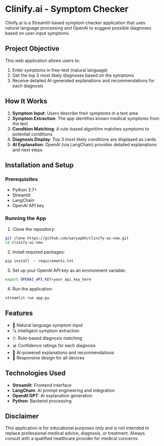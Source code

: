 # Clinify.ai - Symptom Checker

Clinify.ai is a Streamlit-based symptom checker application that uses natural language processing and OpenAI to suggest possible diagnoses based on user-input symptoms.

## Project Objective

This web application allows users to:
1. Enter symptoms in free-text (natural language)
2. Get the top 3 most likely diagnoses based on the symptoms
3. Receive detailed AI-generated explanations and recommendations for each diagnosis

## How It Works

1. **Symptom Input**: Users describe their symptoms in a text area
2. **Symptom Extraction**: The app identifies known medical symptoms from the text
3. **Condition Matching**: A rule-based algorithm matches symptoms to potential conditions
4. **Diagnosis Display**: Top 3 most likely conditions are displayed as cards
5. **AI Explanation**: OpenAI (via LangChain) provides detailed explanations and next steps

## Installation and Setup

### Prerequisites
- Python 3.7+
- Streamlit
- LangChain
- OpenAI API key

### Running the App

1. Clone the repository:
```bash
git clone https://github.com/aaryapbh/clinify-ai-new.git
cd clinify-ai-new
```

2. Install required packages:
```bash
pip install -r requirements.txt
```

3. Set up your OpenAI API key as an environment variable:
```bash
export OPENAI_API_KEY=your_api_key_here
```

4. Run the application:
```bash
streamlit run app.py
```

## Features

- 💬 Natural language symptom input
- 🔍 Intelligent symptom extraction
- 🩺 Rule-based diagnosis matching
- 📊 Confidence ratings for each diagnosis
- 🤖 AI-powered explanations and recommendations
- 📱 Responsive design for all devices

## Technologies Used

- **Streamlit**: Frontend interface
- **LangChain**: AI prompt engineering and integration
- **OpenAI GPT**: AI explanation generation
- **Python**: Backend processing

## Disclaimer

This application is for educational purposes only and is not intended to replace professional medical advice, diagnosis, or treatment. Always consult with a qualified healthcare provider for medical concerns.
